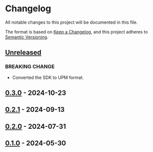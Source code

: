 # Changelog

All notable changes to this project will be documented in this file.

The format is based on [Keep a Changelog](https://keepachangelog.com/en/1.1.0/),
and this project adheres to [Semantic Versioning](https://semver.org/spec/v2.0.0.html).

## [Unreleased]

### BREAKING CHANGE

- Converted the SDK to UPM format.

## [0.3.0] - 2024-10-23

## [0.2.1] - 2024-09-13

## [0.2.0] - 2024-07-31

## [0.1.0] - 2024-05-30

[Unreleased]: https://github.com/skymavis/waypoint-unity/compare/waypoint-unity%2F0.3.0...HEAD
[0.3.0]: https://github.com/skymavis/waypoint-unity/compare/waypoint-unity%2F0.2.1...waypoint-unity%2F0.3.0
[0.2.1]: https://github.com/skymavis/waypoint-unity/compare/mavis-id-unity%2F0.2.0...waypoint-unity%2F0.2.1
[0.2.0]: https://github.com/skymavis/waypoint-unity/compare/mavis-id-unity%2F0.1.0...mavis-id-unity%2F0.2.0
[0.1.0]: https://github.com/skymavis/waypoint-unity/releases/tag/mavis-id-unity%2F0.1.0
